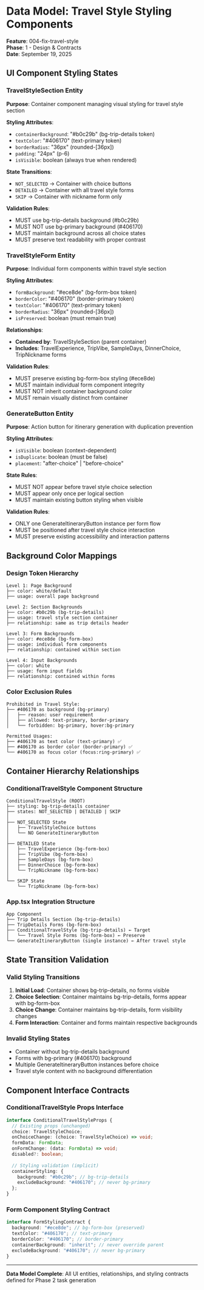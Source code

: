 # Data Model: Travel Style Styling Components

**Feature**: 004-fix-travel-style  
**Phase**: 1 - Design & Contracts  
**Date**: September 19, 2025

## UI Component Styling States

### TravelStyleSection Entity
**Purpose**: Container component managing visual styling for travel style section

**Styling Attributes**:
- `containerBackground`: "#b0c29b" (bg-trip-details token)
- `textColor`: "#406170" (text-primary token) 
- `borderRadius`: "36px" (rounded-[36px])
- `padding`: "24px" (p-6)
- `isVisible`: boolean (always true when rendered)

**State Transitions**:
- `NOT_SELECTED` → Container with choice buttons
- `DETAILED` → Container with all travel style forms
- `SKIP` → Container with nickname form only

**Validation Rules**:
- MUST use bg-trip-details background (#b0c29b)
- MUST NOT use bg-primary background (#406170) 
- MUST maintain background across all choice states
- MUST preserve text readability with proper contrast

### TravelStyleForm Entity
**Purpose**: Individual form components within travel style section

**Styling Attributes**:
- `formBackground`: "#ece8de" (bg-form-box token)
- `borderColor`: "#406170" (border-primary token)
- `textColor`: "#406170" (text-primary token)
- `borderRadius`: "36px" (rounded-[36px])
- `isPreserved`: boolean (must remain true)

**Relationships**:
- **Contained by**: TravelStyleSection (parent container)
- **Includes**: TravelExperience, TripVibe, SampleDays, DinnerChoice, TripNickname forms

**Validation Rules**:
- MUST preserve existing bg-form-box styling (#ece8de)
- MUST maintain individual form component integrity
- MUST NOT inherit container background color
- MUST remain visually distinct from container

### GenerateButton Entity  
**Purpose**: Action button for itinerary generation with duplication prevention

**Styling Attributes**:
- `isVisible`: boolean (context-dependent)
- `isDuplicate`: boolean (must be false)
- `placement`: "after-choice" | "before-choice"

**State Rules**:
- MUST NOT appear before travel style choice selection
- MUST appear only once per logical section
- MUST maintain existing button styling when visible

**Validation Rules**:
- ONLY one GenerateItineraryButton instance per form flow
- MUST be positioned after travel style choice interaction
- MUST preserve existing accessibility and interaction patterns

## Background Color Mappings

### Design Token Hierarchy
```
Level 1: Page Background
├── color: white/default
├── usage: overall page background

Level 2: Section Backgrounds  
├── color: #b0c29b (bg-trip-details)
├── usage: travel style section container
├── relationship: same as trip details header

Level 3: Form Backgrounds
├── color: #ece8de (bg-form-box) 
├── usage: individual form components
├── relationship: contained within section

Level 4: Input Backgrounds
├── color: white
├── usage: form input fields
├── relationship: contained within forms
```

### Color Exclusion Rules
```
Prohibited in Travel Style:
├── #406170 as background (bg-primary)
│   ├── reason: user requirement
│   ├── allowed: text-primary, border-primary
│   └── forbidden: bg-primary, hover:bg-primary

Permitted Usages:
├── #406170 as text color (text-primary) ✅
├── #406170 as border color (border-primary) ✅  
└── #406170 as focus color (focus:ring-primary) ✅
```

## Container Hierarchy Relationships

### ConditionalTravelStyle Component Structure
```
ConditionalTravelStyle (ROOT)
├── styling: bg-trip-details container
├── states: NOT_SELECTED | DETAILED | SKIP
│
├── NOT_SELECTED State
│   ├── TravelStyleChoice buttons
│   └── NO GenerateItineraryButton
│
├── DETAILED State  
│   ├── TravelExperience (bg-form-box)
│   ├── TripVibe (bg-form-box)
│   ├── SampleDays (bg-form-box)
│   ├── DinnerChoice (bg-form-box)
│   └── TripNickname (bg-form-box)
│
└── SKIP State
    └── TripNickname (bg-form-box)
```

### App.tsx Integration Structure
```
App Component
├── Trip Details Section (bg-trip-details)
├── TripDetails Forms (bg-form-box)
├── ConditionalTravelStyle (bg-trip-details) ← Target
│   └── Travel Style Forms (bg-form-box) ← Preserve
└── GenerateItineraryButton (single instance) ← After travel style
```

## State Transition Validation

### Valid Styling Transitions
1. **Initial Load**: Container shows bg-trip-details, no forms visible
2. **Choice Selection**: Container maintains bg-trip-details, forms appear with bg-form-box
3. **Choice Change**: Container maintains bg-trip-details, form visibility changes
4. **Form Interaction**: Container and forms maintain respective backgrounds

### Invalid Styling States
- Container without bg-trip-details background
- Forms with bg-primary (#406170) background  
- Multiple GenerateItineraryButton instances before choice
- Travel style content with no background differentiation

## Component Interface Contracts

### ConditionalTravelStyle Props Interface
```typescript
interface ConditionalTravelStyleProps {
  // Existing props (unchanged)
  choice: TravelStyleChoice;
  onChoiceChange: (choice: TravelStyleChoice) => void;
  formData: FormData;
  onFormChange: (data: FormData) => void;
  disabled?: boolean;
  
  // Styling validation (implicit)
  containerStyling: {
    background: "#b0c29b"; // bg-trip-details
    excludeBackground: "#406170"; // never bg-primary
  };
}
```

### Form Component Styling Contract
```typescript
interface FormStylingContract {
  background: "#ece8de"; // bg-form-box (preserved)
  textColor: "#406170"; // text-primary  
  borderColor: "#406170"; // border-primary
  containerBackground: "inherit"; // never override parent
  excludeBackground: "#406170"; // never bg-primary
}
```

---
**Data Model Complete**: All UI entities, relationships, and styling contracts defined for Phase 2 task generation